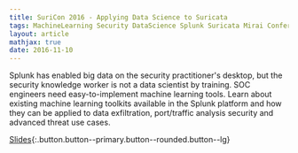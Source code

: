 ```yaml
---
title: SuriCon 2016 - Applying Data Science to Suricata
tags: MachineLearning Security DataScience Splunk Suricata Mirai Conference
layout: article
mathjax: true
date: 2016-11-10
---
```


Splunk has enabled big data on the security practitioner's desktop, but the security knowledge worker is not a data scientist by training. SOC engineers need easy-to-implement machine learning tools. Learn about existing machine learning toolkits available in the Splunk platform and how they can be applied to data exfiltration, port/traffic analysis security and advanced threat use cases.
<!--more-->

[Slides](https://tellez.sfo2.digitaloceanspaces.com/SuriCon2016_AnthonyTellez.pdf){:.button.button--primary.button--rounded.button--lg}